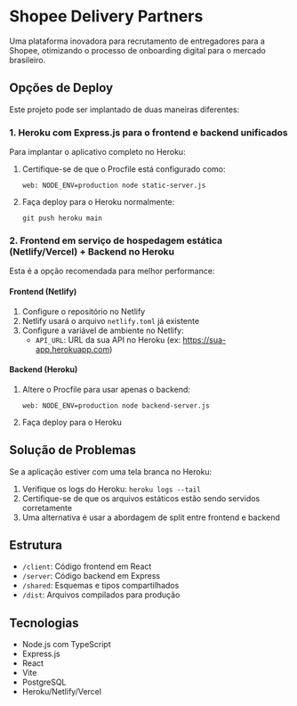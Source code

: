 # Shopee Delivery Partners

Uma plataforma inovadora para recrutamento de entregadores para a Shopee, otimizando o processo de onboarding digital para o mercado brasileiro.

## Opções de Deploy

Este projeto pode ser implantado de duas maneiras diferentes:

### 1. Heroku com Express.js para o frontend e backend unificados

Para implantar o aplicativo completo no Heroku:

1. Certifique-se de que o Procfile está configurado como:
   ```
   web: NODE_ENV=production node static-server.js
   ```

2. Faça deploy para o Heroku normalmente:
   ```
   git push heroku main
   ```

### 2. Frontend em serviço de hospedagem estática (Netlify/Vercel) + Backend no Heroku

Esta é a opção recomendada para melhor performance:

#### Frontend (Netlify)

1. Configure o repositório no Netlify
2. Netlify usará o arquivo `netlify.toml` já existente
3. Configure a variável de ambiente no Netlify:
   - `API_URL`: URL da sua API no Heroku (ex: https://sua-app.herokuapp.com)

#### Backend (Heroku)

1. Altere o Procfile para usar apenas o backend:
   ```
   web: NODE_ENV=production node backend-server.js
   ```
2. Faça deploy para o Heroku

## Solução de Problemas

Se a aplicação estiver com uma tela branca no Heroku:

1. Verifique os logs do Heroku: `heroku logs --tail`
2. Certifique-se de que os arquivos estáticos estão sendo servidos corretamente
3. Uma alternativa é usar a abordagem de split entre frontend e backend

## Estrutura

- `/client`: Código frontend em React
- `/server`: Código backend em Express
- `/shared`: Esquemas e tipos compartilhados
- `/dist`: Arquivos compilados para produção

## Tecnologias

- Node.js com TypeScript
- Express.js
- React
- Vite
- PostgreSQL
- Heroku/Netlify/Vercel